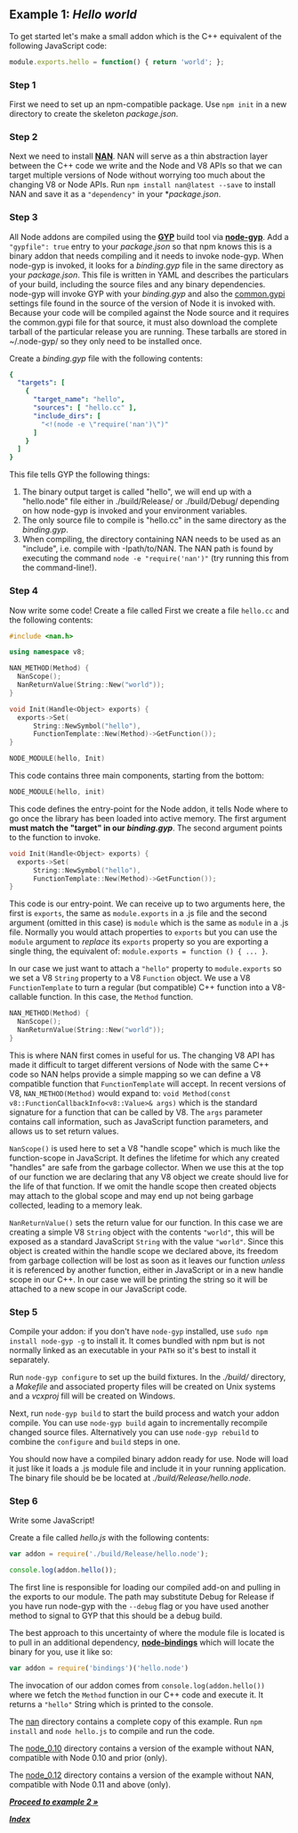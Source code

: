 ## Example 1: *Hello world*

To get started let's make a small addon which is the C++ equivalent of
the following JavaScript code:

```js
module.exports.hello = function() { return 'world'; };
```

### Step 1

First we need to set up an npm-compatible package. Use `npm init` in a new directory to create the skeleton *package.json*.

### Step 2

Next we need to install **[NAN](https://github.com/rvagg/nan)**. NAN will serve as a thin abstraction layer between the C++ code we write and the Node and V8 APIs so that we can target multiple versions of Node without worrying too much about the changing V8 or Node APIs. Run `npm install nan@latest --save` to install NAN and save it as a `"dependency"` in your **package.json*.

### Step 3

All Node addons are compiled using the **[GYP](http://code.google.com/p/gyp/wiki/GypUserDocumentation)** build tool via **[node-gyp](https://github.com/TooTallNate/node-gyp)**. Add a `"gypfile": true` entry to your *package.json* so that npm knows this is a binary addon that needs compiling and it needs to invoke node-gyp. When node-gyp is invoked, it looks for a *binding.gyp* file in the same directory as your *package.json*. This file is written in YAML and describes the particulars of your build, including the source files and any binary dependencies. node-gyp will invoke GYP with your *binding.gyp* and also the [common.gypi](https://github.com/joyent/node/blob/master/common.gypi) settings file found in the source of the version of Node it is invoked with. Because your code will be compiled against the Node source and it requires the common.gypi file for that source, it must also download the complete tarball of the particular release you are running. These tarballs are stored in ~/.node-gyp/ so they only need to be installed once.

Create a *binding.gyp* file with the following contents:

```yaml
{
  "targets": [
    {
      "target_name": "hello",
      "sources": [ "hello.cc" ],
      "include_dirs": [
        "<!(node -e \"require('nan')\")"
      ]
    }
  ]
}
```

This file tells GYP the following things:

 1. The binary output target is called "hello", we will end up with a "hello.node" file either in ./build/Release/ or ./build/Debug/ depending on how node-gyp is invoked and your environment variables.
 1. The only source file to compile is "hello.cc" in the same directory as the *binding.gyp*.
 1. When compiling, the directory containing NAN needs to be used as an "include", i.e. compile with -Ipath/to/NAN. The NAN path is found by executing the command `node -e "require('nan')"` (try running this from the command-line!).

### Step 4

Now write some code! Create a file called 
First we create a file `hello.cc` and the following contents:

```c++
#include <nan.h>

using namespace v8;

NAN_METHOD(Method) {
  NanScope();
  NanReturnValue(String::New("world"));
}

void Init(Handle<Object> exports) {
  exports->Set(
      String::NewSymbol("hello"),
      FunctionTemplate::New(Method)->GetFunction());
}

NODE_MODULE(hello, Init)
```

This code contains three main components, starting from the bottom:

```c++
NODE_MODULE(hello, init)
```

This code defines the entry-point for the Node addon, it tells Node where to go once the library has been loaded into active memory. The first argument **must match the "target" in our *binding.gyp***. The second argument points to the function to invoke.

```c++
void Init(Handle<Object> exports) {
  exports->Set(
      String::NewSymbol("hello"),
      FunctionTemplate::New(Method)->GetFunction());
}
```

This code is our entry-point. We can receive up to two arguments here, the first is `exports`, the same as `module.exports` in a .js file and the second argument (omitted in this case) is `module` which is the same as `module` in a .js file. Normally you would attach properties to `exports` but you can use the `module` argument to *replace* its `exports` property so you are exporting a single thing, the equivalent of: `module.exports = function () { ... }`.

In our case we just want to attach a `"hello"` property to `module.exports` so we set a V8 `String` property to a V8 `Function` object. We use a V8 `FunctionTemplate` to turn a regular (but compatible) C++ function into a V8-callable function. In this case, the `Method` function.

```c++
NAN_METHOD(Method) {
  NanScope();
  NanReturnValue(String::New("world"));
}
```

This is where NAN first comes in useful for us. The changing V8 API has made it difficult to target different versions of Node with the same C++ code so NAN helps provide a simple mapping so we can define a V8 compatible function that `FunctionTemplate` will accept. In recent versions of V8, `NAN_METHOD(Method)` would expand to: `void Method(const v8::FunctionCallbackInfo<v8::Value>& args)` which is the standard signature for a function that can be called by V8. The `args` parameter contains call information, such as JavaScript function parameters, and allows us to set return values.

`NanScope()` is used here to set a V8 "handle scope" which is much like the function-scope in JavaScript. It defines the lifetime for which any created "handles" are safe from the garbage collector. When we use this at the top of our function we are declaring that any V8 object we create should live for the life of that function. If we omit the handle scope then created objects may attach to the global scope and may end up not being garbage collected, leading to a memory leak.

`NanReturnValue()` sets the return value for our function. In this case we are creating a simple V8 `String` object with the contents `"world"`, this will be exposed as a standard JavaScript `String` with the value `"world"`. Since this object is created within the handle scope we declared above, its freedom from garbage collection will be lost as soon as it leaves our function *unless* it is referenced by another function, either in JavaScript or in a new handle scope in our C++. In our case we will be printing the string so it will be attached to a new scope in our JavaScript code.

### Step 5

Compile your addon: if you don't have `node-gyp` installed, use `sudo npm install node-gyp -g` to install it. It comes bundled with npm but is not normally linked as an executable in your `PATH` so it's best to install it separately.

Run `node-gyp configure` to set up the build fixtures. In the *./build/* directory, a *Makefile* and associated property files will be created on Unix systems and a *vcxproj* fill will be created on Windows.

Next, run `node-gyp build` to start the build process and watch your addon compile. You can use `node-gyp build` again to incrementally recompile changed source files. Alternatively you can use `node-gyp rebuild` to combine the `configure` and `build` steps in one.

You should now have a compiled binary addon ready for use. Node will load it just like it loads a .js module file and include it in your running application. The binary file should be be located at *./build/Release/hello.node*.

### Step 6

Write some JavaScript!

Create a file called *hello.js* with the following contents:

```js
var addon = require('./build/Release/hello.node');

console.log(addon.hello());
```

The first line is responsible for loading our compiled add-on and pulling in the exports to our module. The path may substitute Debug for Release if you have run node-gyp with the `--debug` flag or you have used another method to signal to GYP that this should be a debug build.

The best approach to this uncertainty of where the module file is located is to pull in an additional dependency, **[node-bindings](https://github.com/TooTallNate/node-bindings)** which will locate the binary for you, use it like so:

```js
var addon = require('bindings')('hello.node')
```

The invocation of our addon comes from `console.log(addon.hello())` where we fetch the `Method` function in our C++ code and execute it. It returns a `"hello"` String which is printed to the console.

The [nan](./nan/) directory contains a complete copy of this example. Run `npm install` and `node hello.js` to compile and run the code.

The [node_0.10](./node_0.10/) directory contains a version of the example without NAN, compatible with Node 0.10 and prior (only).

The [node_0.12](./node_0.12/) directory contains a version of the example without NAN, compatible with Node 0.11 and above (only).

***[Proceed to example 2 &raquo;](../2_function_arguments/)***

***[Index](../#readme)***
